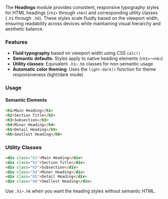 
The **Headings** module provides consistent, responsive typography styles for HTML headings (`<h1>` through `<h6>`) and corresponding utility classes (`.h1` through `.h6`). These styles scale fluidly based on the viewport width, ensuring readability across devices while maintaining visual hierarchy and aesthetic balance.


### Features

* **Fluid typography** based on viewport width using CSS `calc()`
* **Semantic defaults**: Styles apply to native heading elements (`<h1>`–`<h6>`)
* **Utility classes**: Equivalent `.h1`–`.h6` classes for non-semantic usage
* **Automatic color theming**: Uses the `light-dark()` function for theme responsiveness (light/dark mode)



### Usage

#### Semantic Elements

```html
<h1>Main Heading</h1>
<h2>Section Title</h2>
<h3>Subsection</h3>
<h4>Minor Heading</h4>
<h5>Detail Heading</h5>
<h6>Smallest Heading</h6>
```

### Utility Classes

```html
<div class="h1">Main Heading</div>
<div class="h2">Section Title</div>
<div class="h3">Subsection</div>
<div class="h4">Minor Heading</div>
<div class="h5">Detail Heading</div>
<div class="h6">Smallest Heading</div>
```

Use `.h1`–`.h6` when you want the heading styles without semantic HTML.

